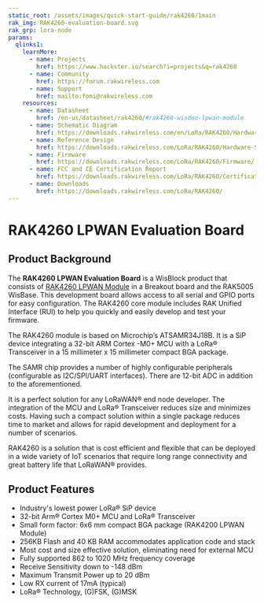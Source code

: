 ```yaml
---
static_root: /assets/images/quick-start-guide/rak4260/1main
rak_img: RAK4260-evaluation-board.svg
rak_grp: lora-node
params:
  qlinks1:
    learnMore:
      - name: Projects
        href: https://www.hackster.io/search?i=projects&q=rak4260
      - name: Community
        href: https://forum.rakwireless.com
      - name: Support
        href: mailto:fomi@rakwireless.com
    resources:
      - name: Datasheet
        href: /en-us/datasheet/rak4260/#rak4260-wisduo-lpwan-module
      - name: Schematic Diagram
        href: https://downloads.rakwireless.com/en/LoRa/RAK4260/Hardware-Specification/RAK4260_EVB_Schematic.pdf
      - name: Reference Design
        href: https://downloads.rakwireless.com/LoRa/RAK4260/Hardware-Specification/RAK4260_Reference_Design.rar
      - name: Firmware
        href: https://downloads.rakwireless.com/LoRa/RAK4260/Firmware/
      - name: FCC and CE Certification Report
        href: https://downloads.rakwireless.com/LoRa/RAK4260/Certification-Report/
      - name: Downloads
        href: https://downloads.rakwireless.com/LoRa/RAK4260/
---
```


# RAK4260 LPWAN Evaluation Board

<rk-img
  :src="`${$frontmatter.static_root}/rak2460-overview.png`"
  width="50%"
  figure-number="1"
  caption="RAK4260 LPWAN Evaluation Board"
/>

## Product Background

The **RAK4260 LPWAN Evaluation Board** is a WisBlock product that consists of [RAK4260 LPWAN Module](https://store.rakwireless.com/products/rak4260-lora-module) in a Breakout board and the RAK5005 WisBase. This development board allows access to all serial and GPIO ports for easy configuration. The RAK4260 core module includes RAK Unified Interface (RUI) to help you quickly and easily develop and test your firmware.

The RAK4260 module is based on Microchip’s ATSAMR34J18B. It is a SiP device integrating a 32-bit ARM Cortex -M0+ MCU with a LoRa® Transceiver in a 15 millimeter x 15 millimeter compact BGA package.

The SAMR chip provides a number of highly configurable peripherals (configurable as I2C/SPI/UART interfaces). There are 12-bit ADC in addition to the aforementioned.

It is a perfect solution for any LoRaWAN® end node developer. The integration of the MCU and LoRa® Transceiver reduces size and minimizes costs. Having such a compact solution within a single package reduces time to market and allows for rapid development and deployment for a number of scenarios.

RAK4260 is a solution that is cost efficient and flexible that can be deployed in a wide variety of IoT scenarios that require long range connectivity and great battery life that LoRaWAN® provides.

<rk-btn
  src="quick-start-guide.html"
  label="Setup your RAK4260 LPWAN Evaluation Board"
/>

<rk-quick-links :params="$page.frontmatter.params.qlinks1" />

## Product Features

- Industry's lowest power LoRa® SiP device
- 32-bit Arm® Cortex M0+ MCU and LoRa® Transceiver
- Small form factor: 6x6 mm compact BGA package (RAK4200 LPWAN Module)
- 256KB Flash and 40 KB RAM accommodates application code and stack
- Most cost and size effective solution, eliminating need for external MCU
- Fully supported 862 to 1020 MHz frequency coverage
- Receive Sensitivity down to -148 dBm
- Maximum Transmit Power up to 20 dBm
- Low RX current of 17mA (typical)
- LoRa® Technology, (G)FSK, (G)MSK
